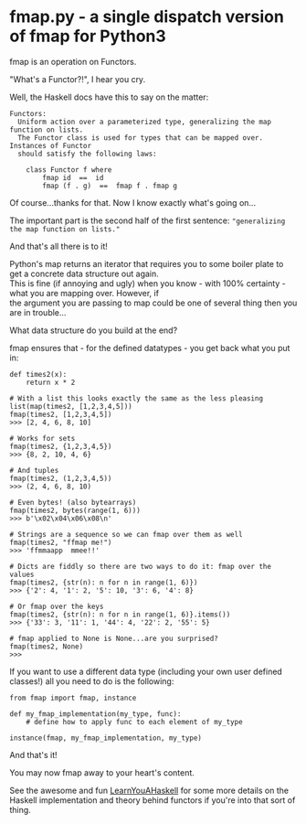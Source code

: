 # fmap.py - a single dispatch version of fmap for Python3

fmap is an operation on Functors.

"What's a Functor?!", I hear you cry.

Well, the Haskell docs have this to say on the matter:
```
Functors:
  Uniform action over a parameterized type, generalizing the map function on lists. 
  The Functor class is used for types that can be mapped over. Instances of Functor 
  should satisfy the following laws:

    class Functor f where
        fmap id  ==  id
        fmap (f . g)  ==  fmap f . fmap g
```

Of course...thanks for that. Now I know exactly what's going on...

The important part is the second half of the first sentence: `"generalizing the map function on lists."`

And that's all there is to it!

Python's map returns an iterator that requires you to some boiler plate to get a concrete data structure out again.<br>
This is fine (if annoying and ugly) when you know - with 100% certainty - what you are mapping over. However, if<br>
the argument you are passing to map could be one of several thing then you are in trouble...

What data structure do you build at the end?

fmap ensures that - for the defined datatypes - you get back what you put in:
```
def times2(x):
    return x * 2

# With a list this looks exactly the same as the less pleasing list(map(times2, [1,2,3,4,5]))
fmap(times2, [1,2,3,4,5])
>>> [2, 4, 6, 8, 10]

# Works for sets
fmap(times2, {1,2,3,4,5})
>>> {8, 2, 10, 4, 6}

# And tuples
fmap(times2, (1,2,3,4,5))
>>> (2, 4, 6, 8, 10)

# Even bytes! (also bytearrays)
fmap(times2, bytes(range(1, 6)))
>>> b'\x02\x04\x06\x08\n'

# Strings are a sequence so we can fmap over them as well
fmap(times2, "ffmap me!")
>>> 'ffmmaapp  mmee!!'

# Dicts are fiddly so there are two ways to do it: fmap over the values
fmap(times2, {str(n): n for n in range(1, 6)})
>>> {'2': 4, '1': 2, '5': 10, '3': 6, '4': 8}

# Or fmap over the keys
fmap(times2, {str(n): n for n in range(1, 6)}.items())
>>> {'33': 3, '11': 1, '44': 4, '22': 2, '55': 5}

# fmap applied to None is None...are you surprised?
fmap(times2, None)
>>>
```

If you want to use a different data type (including your own user defined classes!) all you need to do is the following:

```
from fmap import fmap, instance

def my_fmap_implementation(my_type, func):
    # define how to apply func to each element of my_type

instance(fmap, my_fmap_implementation, my_type)
```

And that's it!

You may now fmap away to your heart's content.

See the awesome and fun [LearnYouAHaskell](http://learnyouahaskell.com/functors-applicative-functors-and-monoids)
for some more details on the Haskell implementation and theory behind functors if you're into that sort of thing.
    
